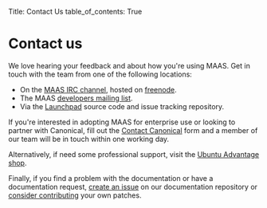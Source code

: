 Title: Contact Us
table_of_contents: True

# Contact us

We love hearing your feedback and about how you're using MAAS. Get in touch
with the team from one of the following locations:

- On the [MAAS IRC channel][irc-freenode], hosted on [freenode][freenode].
- The MAAS [developers mailing list][mailing-list].
- Via the [Launchpad][maas-launchpad] source code and issue tracking repository.

If you're interested in adopting MAAS for enterprise use or looking to partner
with Canonical, fill out the [Contact Canonical][contact-canonical] form and a
member of our team will be in touch within one working day.

Alternatively, if need some professional support, visit the
[Ubuntu Advantage shop][ua].

Finally, if you find a problem with the documentation or have a documentation
request, [create an issue][doc-issue] on our documentation repository or
[consider contributing][contributing] your own patches.


<!-- LINKS -->

[ua]: https://buy.ubuntu.com/
[contact-canonical]: https://maas.io/contact-us
[irc-freenode]: http://webchat.freenode.net/?channels=maas 
[freenode]: https://freenode.net/
[mailing-list]: https://lists.ubuntu.com/mailman/listinfo/maas-devel
[maas-launchpad]: https://launchpad.net/maas
[doc-issue]: https://github.com/CanonicalLtd/maas-docs/issues/new
[contributing]: contributing-writing.md
